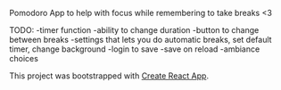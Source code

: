 Pomodoro App to help with focus while remembering to take breaks <3  

TODO: 
    -timer function 
    -ability to change duration
    -button to change between breaks 
    -settings that lets you do automatic breaks, set default timer, change background
    -login to save 
    -save on reload 
    -ambiance choices 
    







This project was bootstrapped with [Create React App](https://github.com/facebook/create-react-app).